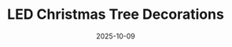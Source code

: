 ---
title: LED Christmas Tree Decorations
date: 2025-10-09
publish_on: "2025-10-09"
summary: A modern 3D-printed LED Christmas tree décor piece with twinkling multicolor or warm white lights, perfect for adding a festive glow to desks, mantles, or holiday displays.Fin
tags: [Holiday, LED, PLA]
photos: ["/assets/img/led-tree-1.png"]
category: Holiday
detail: >
  Any longer notes you want to show on the item page only. Materials, print
  settings, quirks, assembly notes—whatever helps.
---